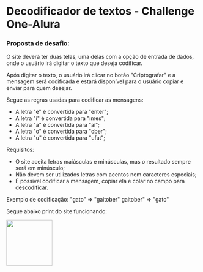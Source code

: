 # Decodificador de textos - Challenge One-Alura

### Proposta de desafio:

O site deverá ter duas telas, uma delas com a opção de entrada de dados, onde o usuário irá digitar o texto que deseja codificar.

Após digitar o texto, o usuário irá clicar no botão "Criptografar" e a mensagem será codificada e estará disponível para o usuário copiar e enviar para quem desejar.

Segue as regras usadas para codificar as mensagens:
- A letra "e" é convertida para "enter";
- A letra "i" é convertida para "imes";
- A letra "a" é convertida para "ai";
- A letra "o" é convertida para "ober";
- A letra "u" é convertida para "ufat";

Requisitos:

- O site aceita letras maiúsculas e minúsculas, mas o resultado sempre será em minúsculo;
- Não devem ser utilizados letras com acentos nem caracteres especiais;
- É possível codificar a mensagem, copiar ela e colar no campo para descodificar.

Exemplo de codificação:
"gato" => "gaitober"
gaitober" => "gato"

Segue abaixo print do site funcionando:

<img height="120em" src="https://uploaddeimagens.com.br/imagens/123WTCc"/>
